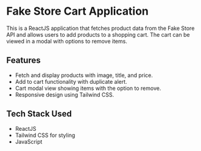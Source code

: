 # Fake Store Cart Application

This is a ReactJS application that fetches product data from the Fake Store API and allows users to add products to a shopping cart. The cart can be viewed in a modal with options to remove items.

## Features

- Fetch and display products with image, title, and price.
- Add to cart functionality with duplicate alert.
- Cart modal view showing items with the option to remove.
- Responsive design using Tailwind CSS.

## Tech Stack Used 

- ReactJS
- Tailwind CSS for styling
- JavaScript


